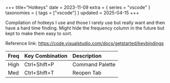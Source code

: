 +++
title="Hotkeys"
date = 2023-11-09
extra = { series = "vscode" }
taxonomies = { tags = ["vscode"] }
updated = 2025-04-15
+++

Compilation of hotkeys I use and those I rarely use but really want and then have a hard time finding.
Might hide the frequency column in the future but kept to make them easy to sort.

Reference link: <https://code.visualstudio.com/docs/getstarted/keybindings>

| Freq | Key Combination | Description     |
| :--- | :-------------- | :-------------- |
| High | Ctrl+Shift+P    | Command Palette |
| Med  | Ctrl+Shift+T    | Reopen Tab      |
